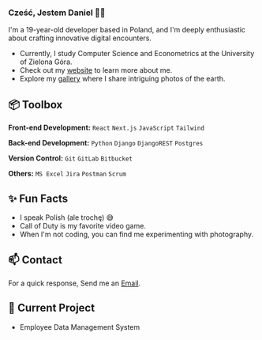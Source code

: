 
### Cześć, Jestem Daniel 👋🏼

I'm a 19-year-old developer based in Poland, and I'm deeply enthusiastic about crafting innovative digital encounters.

- Currently, I study Computer Science and Econometrics at the University of Zielona Góra.
- Check out my [website](https://www.heisdanielade.tech/) to learn more about me.
- Explore my [gallery](https://www.heisdanielade.tech/gallery/) where I share intriguing photos of the earth.
 
## 📦 Toolbox

**Front-end Development:** `React` `Next.js` `JavaScript` `Tailwind`

**Back-end Development:** `Python` `Django` `DjangoREST` `Postgres` 
 
**Version Control:** `Git` `GitLab` `Bitbucket`

**Others:** `MS Excel` `Jira` `Postman` `Scrum`
 
## ✨ Fun Facts 

- I speak Polish (ale trochę) 😅
- Call of Duty is my favorite video game.
- When I'm not coding, you can find me experimenting with photography.

## 📫 Contact

 For a quick response, Send me an [Email](mailto:danieladeofficial@gmail.com). 
 
## 🤖 Current Project
- Employee Data Management System

